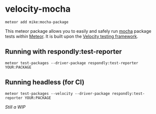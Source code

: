 # velocity-mocha

`meteor add mike:mocha-package`

This meteor package allows you to easily and safely run [mocha](http://visionmedia.github.io/mocha/) package tests *within* [Meteor](https://www.meteor.com). It is built upon the [Velocity testing framework](https://github.com/meteor-velocity/velocity).


## Running with respondly:test-reporter
`meteor test-packages --driver-package respondly:test-reporter YOUR:PACKAGE`

## Running headless (for CI)
`meteor test-packages --velocity --driver-package respondly:test-reporter YOUR:PACKAGE`

*Still a WIP*
